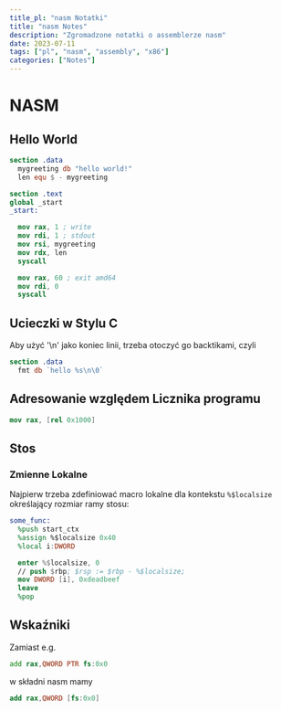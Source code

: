 ```yaml
---
title_pl: "nasm Notatki"
title: "nasm Notes"
description: "Zgromadzone notatki o assemblerze nasm"
date: 2023-07-11
tags: ["pl", "nasm", "assembly", "x86"]
categories: ["Notes"]
---
```


# NASM

## Hello World

```nasm
section .data
  mygreeting db "hello world!"
  len equ $ - mygreeting

section .text
global _start
_start:

  mov rax, 1 ; write
  mov rdi, 1 ; stdout
  mov rsi, mygreeting
  mov rdx, len
  syscall

  mov rax, 60 ; exit amd64
  mov rdi, 0
  syscall

```

## Ucieczki w Stylu C

Aby użyć '\n' jako koniec linii, trzeba otoczyć go backtikami, czyli

```nasm
section .data
  fmt db `hello %s\n\0`
```

## Adresowanie względem Licznika programu

```nasm
mov rax, [rel 0x1000]
```

## Stos

### Zmienne Lokalne

Najpierw trzeba zdefiniować macro lokalne dla kontekstu `%$localsize` określający rozmiar ramy stosu:

```nasm
some_func:
  %push start_ctx
  %assign %$localsize 0x40
  %local i:DWORD

  enter %$localsize, 0
  // push $rbp; $rsp := $rbp - %$localsize;
  mov DWORD [i], 0xdeadbeef
  leave
  %pop
```

## Wskaźniki

Zamiast e.g.

```asm
add rax,QWORD PTR fs:0x0
```

w składni nasm mamy

```nasm
add rax,QWORD [fs:0x0]
```
